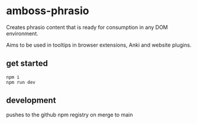 # amboss-phrasio

Creates phrasio content that is ready for consumption in any DOM environment. 

Aims to be used in tooltips in browser extensions, Anki and website plugins.

## get started
```
npm i
npm run dev
```

## development
pushes to the github npm registry on merge to main
